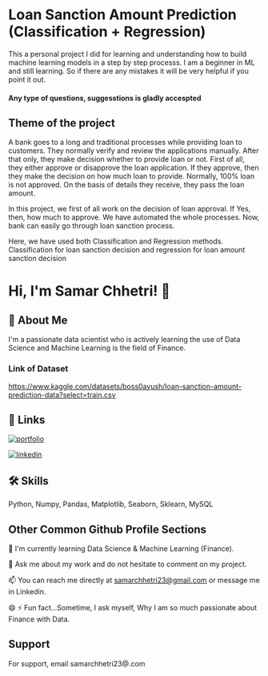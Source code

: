 
# Loan Sanction Amount Prediction (Classification + Regression)

This a personal project I did for learning and understanding how to build machine learning models in a step by step processs. I am a beginner in ML and still learning. So if there are any mistakes it will be very helpful if you point it out.

#### Any type of questions, suggesstions is gladly accespted

## Theme of the project
A bank goes to a long and traditional processes while providing loan to customers. They normally verify and review the applications manually. After that only, they make decision whether to provide loan or not. First of all, they either approve or disapprove the loan application. If they approve, then they make the decision on how much loan to provide. Normally, 100% loan is not approved. On the basis of details they receive, they pass the loan amount.

In this project, we first of all work on the decision of loan approval. If Yes, then, how much to approve. We have automated the whole processes. Now, bank can easily go through loan sanction process.

Here, we have used both Classification and Regression methods. Classification for loan sanction decision and regression for loan amount sanction decision


# Hi, I'm Samar Chhetri! 👋


## 🚀 About Me
I'm a passionate data scientist who is actively learning the use of Data Science and Machine Learning is the field of Finance.

### Link of Dataset
https://www.kaggle.com/datasets/boss0ayush/loan-sanction-amount-prediction-data?select=train.csv


## 🔗 Links
[![portfolio](https://img.shields.io/badge/my_portfolio-000?style=for-the-badge&logo=ko-fi&logoColor=white)](https://www.kaggle.com/samarchhetri)

[![linkedin](https://img.shields.io/badge/linkedin-0A66C2?style=for-the-badge&logo=linkedin&logoColor=white)](https://www.linkedin.com/in/samar-chhetri/)


## 🛠 Skills
Python, Numpy, Pandas, Matplotlib, Seaborn, Sklearn, MySQL  


## Other Common Github Profile Sections


🧠 I'm currently learning Data Science & Machine Learning (Finance).



💬 Ask me about my work and do not hesitate to comment on my project.

📫 You can reach me directly at samarchhetri23@gmail.com or message me in Linkedin.

😄 
⚡️ Fun fact...Sometime, I ask myself, Why I am so much passionate about Finance with Data.


## Support

For support, email samarchhetri23@.com
